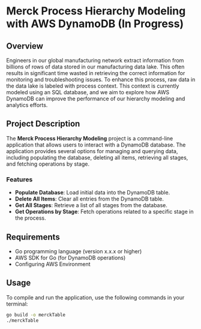 # Merck Process Hierarchy Modeling with AWS DynamoDB (In Progress)

## Overview

Engineers in our global manufacturing network extract information from billions of rows of data stored in our manufacturing data lake. This often results in significant time wasted in retrieving the correct information for monitoring and troubleshooting issues. To enhance this process, raw data in the data lake is labeled with process context. This context is currently modeled using an SQL database, and we aim to explore how AWS DynamoDB can improve the performance of our hierarchy modeling and analytics efforts.

## Project Description

The **Merck Process Hierarchy Modeling** project is a command-line application that allows users to interact with a DynamoDB database. The application provides several options for managing and querying data, including populating the database, deleting all items, retrieving all stages, and fetching operations by stage.

### Features

- **Populate Database**: Load initial data into the DynamoDB table.
- **Delete All Items**: Clear all entries from the DynamoDB table.
- **Get All Stages**: Retrieve a list of all stages from the database.
- **Get Operations by Stage**: Fetch operations related to a specific stage in the process.

## Requirements

- Go programming language (version x.x.x or higher)
- AWS SDK for Go (for DynamoDB operations)
- Configuring AWS Environment 

## Usage

To compile and run the application, use the following commands in your terminal:

```bash
go build -o merckTable
./merckTable



